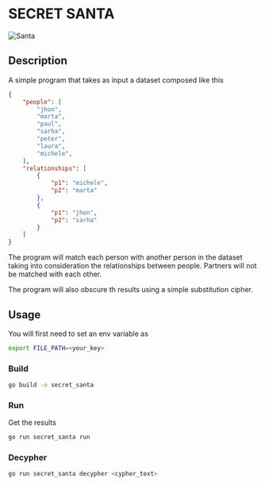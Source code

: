 # SECRET SANTA

![Santa](https://images.pexels.com/photos/1556679/pexels-photo-1556679.jpeg?auto=compress&cs=tinysrgb&w=1260&h=750&dpr=2)

## Description
A simple program that takes as input a dataset composed like this

```json
{
    "people": [
        "jhon",
        "marta",
        "paul",
        "sarha",
        "peter",
        "laura",
        "michele",
    ],
    "relationships": [
        {
            "p1": "michele",
            "p2": "marta"
        },
        {
            "p1": "jhon",
            "p2": "sarha"
        }
    ]
}
```

The program will match each person with another person in the dataset taking into consideration
the relationships between people. Partners will not be matched with each other.

The program will also obscure th results using a simple substitution cipher.

## Usage

You will first need to set an env variable as
```bash
export FILE_PATH=<your_key>
```

### Build
```bash
go build -o secret_santa
```

### Run
Get the results
```bash
go run secret_santa run
```

### Decypher
```bash
go run secret_santa decypher <cypher_text>
```
